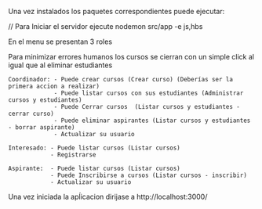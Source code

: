 Una vez instalados los paquetes correspondientes puede ejecutar:

// Para Iniciar el servidor ejecute
nodemon src/app -e js,hbs

En el menu se presentan 3 roles

Para minimizar errores humanos los cursos se cierran con un simple click al igual que al eliminar estudiantes

    Coordinador: - Puede crear cursos (Crear curso) (Deberías ser la primera accion a realizar)
                 - Puede listar cursos con sus estudiantes (Administrar cursos y estudiantes)
                 - Puede Cerrar cursos  (Listar cursos y estudiantes - cerrar curso)
                 - Puede eliminar aspirantes (Listar cursos y estudiantes - borrar aspirante) 
                 - Actualizar su usuario
    
    Interesado: - Puede listar cursos (Listar cursos)
                - Registrarse

    Aspirante:  - Puede listar cursos (Listar cursos)
                - Puede Inscribirse a cursos (Listar cursos - inscribir)
                - Actualizar su usuario


Una vez iniciada la apĺicacion dirijase a http://localhost:3000/
